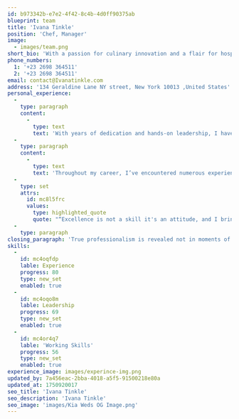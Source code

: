 ```yaml
---
id: b973342b-e7e2-4f42-8c4b-4d0ff90375ab
blueprint: team
title: 'Ivana Tinkle'
position: 'Chef, Manager'
image:
  - images/team.png
short_bio: 'With a passion for culinary innovation and a flair for hospitality, Ivana Tinkle leads our team with creativity and heart. Her attention to detail and dedication to perfection ensure every experience is unforgettable.'
phone_numbers:
  1: '+23 2698 364511'
  2: '+23 2698 364511'
email: contact@Ivanatinkle.com
address: '134 Geraldine Lane NY street, New York 10013 ,United States'
personal_experience:
  -
    type: paragraph
    content:
      -
        type: text
        text: 'With years of dedication and hands-on leadership, I have cultivated a career grounded in excellence, creativity, and purpose. From orchestrating high-profile culinary events to managing diverse teams, my journey has been a blend of challenges and growth that shaped my professional integrity.'
  -
    type: paragraph
    content:
      -
        type: text
        text: 'Throughout my career, I’ve encountered numerous experiences each contributing to my depth of knowledge and adaptability. Whether navigating high-pressure environments or curating unforgettable guest experiences, I have remained committed to innovation, detail, and quality.'
  -
    type: set
    attrs:
      id: mc8l5frc
      values:
        type: highlighted_quote
        quote: "“Excellence is not a skill it's an attitude, and I bring that mindset to everything I do.”"
  -
    type: paragraph
closing_paragraph: 'True professionalism is revealed not in moments of comfort, but in how we handle challenges with integrity and resilience. While it’s easy to be tempted by fleeting success or short-term gratification, lasting impact is built through dedication, responsibility, and a commitment to values that stand the test of time. Those who persevere through adversity with purpose are the ones who shape meaningful change.'
skills:
  -
    id: mc4oqfdp
    lable: Experience
    progress: 80
    type: new_set
    enabled: true
  -
    id: mc4oqo8m
    lable: Leadership
    progress: 69
    type: new_set
    enabled: true
  -
    id: mc4or4q7
    lable: 'Working Skills'
    progress: 56
    type: new_set
    enabled: true
experience_image: images/experince-img.png
updated_by: 7a456eac-2bba-4018-a5f5-91500218e80a
updated_at: 1750920017
seo_title: 'Ivana Tinkle'
seo_description: 'Ivana Tinkle'
seo_image: 'images/Kia Weds OG Image.png'
---
```

